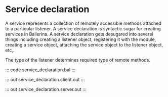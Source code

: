# Service declaration

A service represents a collection of remotely accessible methods attached to a particular listener. A service declaration is syntactic sugar for creating services in Ballerina.  A service declaration gets desugared into several things including creating a listener object, registering it with the module, creating a service object, attaching the service object to the listener object, etc,.

The type of the listener determines required type of remote methods.

::: code service_declaration.bal :::

::: out service_declaration.client.out :::

::: out service_declaration.server.out :::